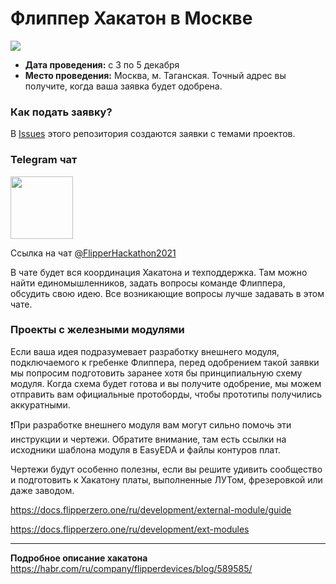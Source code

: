 # Флиппер Хакатон в Москве

![](https://cdn.flipperzero.one/eeimgsayl-petvvkyzbr6_rhleo.jpeg)

- **Дата проведения:** с 3 по 5 декабря
- **Место проведения:** Москва, м. Таганская. Точный адрес вы получите, когда ваша заявка будет одобрена.

### Как подать заявку?
В [Issues](https://github.com/flipperdevices/flipper-hackathon-moscow/issues) этого репозитория создаются заявки с темами проектов.  

### Telegram чат
<img width="100" src="https://habrastorage.org/webt/oe/kr/cm/oekrcm72jdfx4zblarlxa2__vdw.png" />

Ссылка на чат [@FlipperHackathon2021](https://t.me/FlipperHackathon2021)

В чате будет вся координация Хакатона и техподдержка. Там можно найти единомышленников, задать вопросы команде Флиппера, обсудить свою идею. Все возникающие вопросы лучше задавать в этом чате.

### Проекты с железными модулями

Если ваша идея подразумевает разработку внешнего модуля, подключаемого к гребенке Флиппера, перед одобрением такой заявки мы попросим подготовить заранее хотя бы принципиальную схему модуля.
Когда схема будет готова и вы получите одобрение, мы можем отправить вам официальные протоборды, чтобы прототипы получились аккуратными. 

❗️При разработке внешнего модуля вам могут сильно помочь эти инструкции и чертежи. Обратите внимание, там есть ссылки на исходники шаблона модуля в EasyEDA и файлы контуров плат. 

Чертежи будут особенно полезны, если вы решите удивить сообщество и подготовить к Хакатону платы, выполненные ЛУТом, фрезеровкой или даже заводом. 

https://docs.flipperzero.one/ru/development/external-module/guide

https://docs.flipperzero.one/ru/development/ext-modules

<hr>

**Подробное описание хакатона** https://habr.com/ru/company/flipperdevices/blog/589585/
